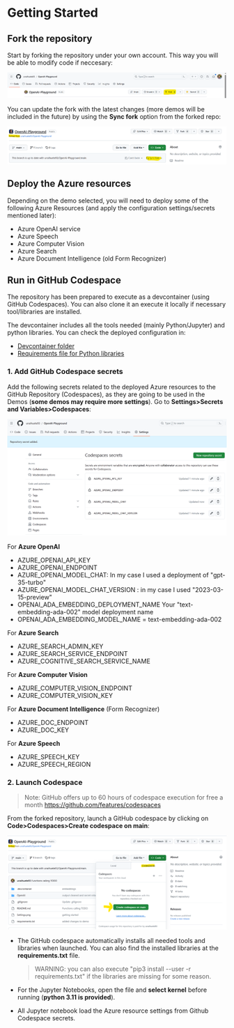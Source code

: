 # Getting Started

## Fork the repository 

Start by forking the repository under your own account. This way you will be able to modify code if neccesary:

![Fork Repository](media/fork.png)

You can update the fork with the latest changes (more demos will be included in the future) by using the **Sync fork** option from the forked repo:

![sync fork](media/sync-fork.png)


## Deploy the Azure resources
Depending on the demo selected, you will need to deploy some of the following Azure Resources (and apply the configuration settings/secrets mentioned later):
- Azure OpenAI service
- Azure Speech
- Azure Computer Vision
- Azure Search 
- Azure Document Intelligence (old Form Recognizer)

## Run in GitHub Codespace

The repository has been prepared to execute as a devcontainer (using GitHub Codespaces). You can also clone it an execute it locally if necessary tool/libraries are installed.

The devcontainer includes all the tools needed (mainly Python/Jupyter) and python libraries. You can check the deployed configuration in:
- [Devcontainer folder](.devcontainer/devcontainer.json)
- [Requirements file for Python libraries](requirements.txt)

### 1. Add GitHub Codespace secrets

Add the following secrets related to the deployed Azure resources to the GitHub Repository (Codespaces), as they are going to be used in the Demos (**some demos may require more settings**). Go to **Settings>Secrets and Variables>Codespaces**: 


![Alt text](media/Settings.png)

For **Azure OpenAI**
- AZURE_OPENAI_API_KEY
- AZURE_OPENAI_ENDPOINT
- AZURE_OPENAI_MODEL_CHAT: In my case I used a deployment of "gpt-35-turbo"
- AZURE_OPENAI_MODEL_CHAT_VERSION : in my case I used "2023-03-15-preview"
- OPENAI_ADA_EMBEDDING_DEPLOYMENT_NAME Your "text-embedding-ada-002" model deployment name
- OPENAI_ADA_EMBEDDING_MODEL_NAME = text-embedding-ada-002

For **Azure Search**
- AZURE_SEARCH_ADMIN_KEY
- AZURE_SEARCH_SERVICE_ENDPOINT
- AZURE_COGNITIVE_SEARCH_SERVICE_NAME

For **Azure Computer Vision**
- AZURE_COMPUTER_VISION_ENDPOINT
- AZURE_COMPUTER_VISION_KEY

For **Azure Document Intelligence** (Form Recognizer)
- AZURE_DOC_ENDPOINT
- AZURE_DOC_KEY

For **Azure Speech**
- AZURE_SPEECH_KEY
- AZURE_SPEECH_REGION

### 2. Launch Codespace

> Note: GitHub offers up to 60 hours of codespace execution for free a month https://github.com/features/codespaces

From the forked repository, launch a GitHub codespace by clicking on **Code>Codespaces>Create codespace on main**:

![Launch Codespace](media/launch-codespace.png)

- The GitHub codespace automatically installs all needed tools and libraries when launched. You can also find the installed libraries at the **requirements.txt** file.

    > WARNING: you can also execute "pip3 install --user -r requirements.txt" if the libraries are missing for some reason.
- For the Jupyter Notebooks, open the file and **select kernel** before running (**python 3.11 is provided**). 

- All Jupyter notebook load the Azure resource settings from Github Codespace secrets.


